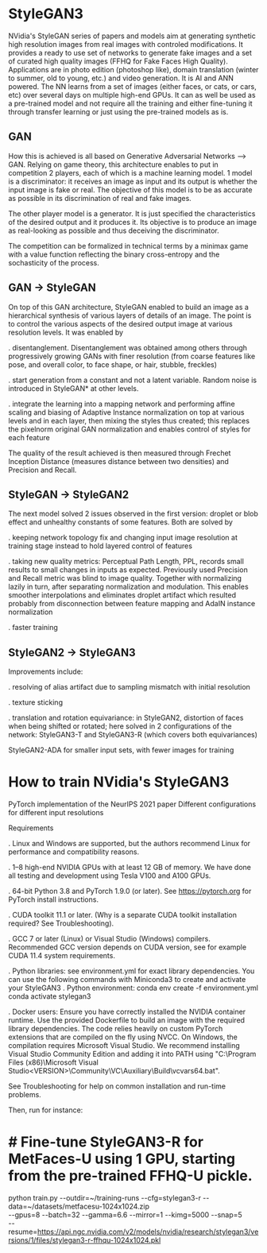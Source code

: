 # StyleGAN3
NVidia's StyleGAN series of papers and models aim at generating synthetic high resolution images from real images with controled modifications.
It provides a ready to use set of networks to generate fake images and a set of curated high quality images (FFHQ for Fake Faces High Quality).
Applications are in photo edition (photoshop like), domain translation (winter to summer, old to young, etc.) and video generation.
It is AI and ANN powered. The NN learns from a set of images (either faces, or cats, or cars, etc) over several days on multiple high-end GPUs. 
It can as well be used as a pre-trained model and not require all the training and either fine-tuning it through transfer learning or just using the pre-trained models as is.


GAN
---
How this is achieved is all based on Generative Adversarial Networks --> GAN. Relying on game theory, this architecture enables to put in competition 2 players, each of which is a machine learning model. 1 model is a discriminator: it receives an image as input and its output is whether the input image is fake or real. The objective of this model is to be as accurate as possible in its discrimination of real and fake images.

The other player model is a generator. It is just specified the characteristics of the desired output and it produces it. Its objective is to produce an image as real-looking as possible and thus deceiving the discriminator.

The competition can be formalized in technical terms by a minimax game with a value function reflecting the binary cross-entropy and the sochasticity of the process.


GAN -> StyleGAN
---------------
On top of this GAN architecture, StyleGAN enabled to build an image as a hierarchical synthesis of various layers of details of an image. The point is to control the various aspects of the desired output image at various resolution levels. It was enabled by 

. disentanglement. Disentanglement was obtained among others through progressively growing GANs with finer resolution (from coarse features like pose, and overall color, to face shape, or hair, stubble, freckles) 

. start generation from a constant and not a latent variable. Random noise is introduced in StyleGAN* at other levels. 

. integrate the learning into a mapping network and performing affine scaling and biasing of Adaptive Instance normalization on top at various levels and in each layer, then mixing the styles thus created; this replaces the pixelnorm original GAN normalization and enables control of styles for each feature

The quality of the result achieved is then measured through Frechet Inception Distance (measures distance between two densities) and Precision and Recall. 


StyleGAN -> StyleGAN2
---------------------
The next model solved 2 issues observed in the first version: droplet or blob effect and unhealthy constants of some features. Both are solved by

. keeping network topology fix and changing input image resolution at training stage instead to hold layered control of features

. taking new quality metrics: Perceptual Path Length, PPL, records small results to small changes in inputs as expected. Previously used Precision and Recall metric was blind to image quality. Together with normalizing lazily in turn, after separating normalization and modulation. This enables smoother interpolations and eliminates droplet artifact which resulted probably from disconnection between feature mapping and AdaIN instance normalization

. faster training


StyleGAN2 -> StyleGAN3
----------------------
Improvements include:

. resolving of alias artifact due to sampling mismatch with initial resolution

. texture sticking

. translation and rotation equivariance: in StyleGAN2, distortion of faces when being shifted or rotated; here solved in 2 configurations of the network: StyleGAN3-T and StyleGAN3-R (which covers both equivariances)


StyleGAN2-ADA for smaller input sets, with fewer images for training


# How to train NVidia's StyleGAN3 
PyTorch implementation of the NeurIPS 2021 paper
Different configurations for different input resolutions

Requirements

. Linux and Windows are supported, but the authors recommend Linux for performance and compatibility reasons.

. 1–8 high-end NVIDIA GPUs with at least 12 GB of memory. We have done all testing and development using Tesla V100 and A100 GPUs.

. 64-bit Python 3.8 and PyTorch 1.9.0 (or later). See https://pytorch.org for PyTorch install instructions.

. CUDA toolkit 11.1 or later. (Why is a separate CUDA toolkit installation required? See Troubleshooting).

. GCC 7 or later (Linux) or Visual Studio (Windows) compilers. Recommended GCC version depends on CUDA version, see for example CUDA 11.4 system requirements.

. Python libraries: see environment.yml for exact library dependencies. You can use the following commands with Miniconda3 to create and activate your StyleGAN3 
. Python environment:
conda env create -f environment.yml
conda activate stylegan3

. Docker users:
Ensure you have correctly installed the NVIDIA container runtime.
Use the provided Dockerfile to build an image with the required library dependencies.
The code relies heavily on custom PyTorch extensions that are compiled on the fly using NVCC. On Windows, the compilation requires Microsoft Visual Studio. We recommend installing Visual Studio Community Edition and adding it into PATH using "C:\Program Files (x86)\Microsoft Visual Studio\<VERSION>\Community\VC\Auxiliary\Build\vcvars64.bat".

See Troubleshooting for help on common installation and run-time problems.


Then, run for instance:

# # Fine-tune StyleGAN3-R for MetFaces-U using 1 GPU, starting from the pre-trained FFHQ-U pickle.

python train.py --outdir=~/training-runs --cfg=stylegan3-r --data=~/datasets/metfacesu-1024x1024.zip \
    --gpus=8 --batch=32 --gamma=6.6 --mirror=1 --kimg=5000 --snap=5 \
    --resume=https://api.ngc.nvidia.com/v2/models/nvidia/research/stylegan3/versions/1/files/stylegan3-r-ffhqu-1024x1024.pkl


<!-- # How to fine-train StyleGAN3? Transfer Learning -->


<!-- # How to run StyleGAN3 to generate synthetic images -->

